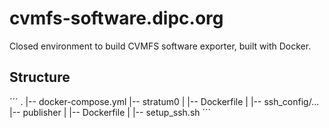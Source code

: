 # cvmfs-software.dipc.org

Closed environment to build CVMFS software exporter, built with Docker. 

## Structure
´´´
.
|-- docker-compose.yml
|-- stratum0
|   |-- Dockerfile
|   |-- ssh_config/...
|-- publisher
|   |-- Dockerfile
|   |-- setup_ssh.sh
´´´
